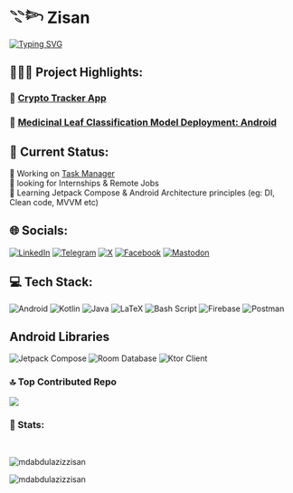 <h1 align="left">𓇢𓆸 Zisan</h1>

<a href="https://git.io/typing-svg"><img src="https://readme-typing-svg.demolab.com?font=Fira+Code&duration=2500&pause=1000&center=false&vCenter=false&random=false&width=435&lines=Android+Developer;Open+to+job+opportunities;" alt="Typing SVG" /></a>

<!-- 
<div align="center">
<h2>🐍 My Contributions 🐍</h2>
<picture>
  <source media="(prefers-color-scheme: dark)" srcset="https://raw.githubusercontent.com/mdabdulazizzisan/mdabdulazizzisan/output/github-contribution-grid-snake-dark.svg">
  <source media="(prefers-color-scheme: light)" srcset="https://raw.githubusercontent.com/mdabdulazizzisan/mdabdulazizzisan/output/github-contribution-grid-snake.svg">
  <img alt="github contribution grid snake animation" src="https://raw.githubusercontent.com/mdabdulazizzisan/mdabdulazizzisan/output/github-contribution-grid-snake.svg">
</picture>
<br><br>
</div>
 -->
 ## 👨🏾‍💻 Project Highlights:
### 💸 [Crypto Tracker App](https://github.com/mdabdulazizzisan/Crypto-Tracker)<br>
### 🍃 [Medicinal Leaf Classification Model Deployment: Android](https://github.com/mdabdulazizzisan/Leaf-Classification-ML-Model-Android-Deployment)<br>

## 💫 Current Status:
🔭 Working on [Task Manager](https://github.com/mdabdulazizzisan/TaskManager)<br>
🤝 looking for Internships & Remote Jobs<br>
🌱 Learning Jetpack Compose & Android Architecture principles (eg: DI, Clean code, MVVM etc)


## 🌐 Socials:
[![LinkedIn](https://img.shields.io/badge/LinkedIn-%230077B5.svg?style=for-the-badge&logo=linkedin&logoColor=white)](https://linkedin.com/in/mdabdulazizzisan) [![Telegram](https://img.shields.io/badge/-TELEGRAM-%232B90D9?style=for-the-badge&logo=telegram&logoColor=white)](https://t.me/mdabdulazizzisan) [![X](https://img.shields.io/badge/X-black.svg?style=for-the-badge&logo=X&logoColor=white)](https://x.com/abdulazizzisan) [![Facebook](https://img.shields.io/badge/Facebook-%231877F2.svg?style=for-the-badge&logo=Facebook&logoColor=white)](https://facebook.com/mdabdulazizzisan) [![Mastodon](https://img.shields.io/badge/-MASTODON-%232B90D9?style=for-the-badge&logo=mastodon&logoColor=white)](https://mastodon.social/@mdabdulazizzisan)  

## 💻 Tech Stack:
![Android](https://img.shields.io/badge/Android%20Development-%233DDC84.svg?style=for-the-badge&logo=android&logoColor=white)
![Kotlin](https://img.shields.io/badge/kotlin-%23c918e1.svg?style=for-the-badge&logo=kotlin&logoColor=white) 
![Java](https://img.shields.io/badge/java-%23ED8B00.svg?style=for-the-badge&logo=openjdk&logoColor=white) 
![LaTeX](https://img.shields.io/badge/latex-%23008080.svg?style=for-the-badge&logo=latex&logoColor=white) 
![Bash Script](https://img.shields.io/badge/bash_script-%23121011.svg?style=for-the-badge&logo=gnu-bash&logoColor=white) 
![Firebase](https://img.shields.io/badge/firebase-%23039BE5.svg?style=for-the-badge&logo=firebase) 
![Postman](https://img.shields.io/badge/Postman-FF6C37?style=for-the-badge&logo=postman&logoColor=white)

## Android Libraries
![Jetpack Compose](https://img.shields.io/badge/Jetpack%20Compose-%234285F4.svg?style=for-the-badge&logo=jetpackcompose&logoColor=white&textColor=white)
![Room Database](https://img.shields.io/badge/Room%20Database-%23191a19.svg?style=for-the-badge&logo=apache&logoColor=white&textColor=white)
![Ktor Client](https://img.shields.io/badge/Ktor%20Client-%23744fbf.svg?style=for-the-badge&logo=internetcomputer&logoColor=white&textColor=white)

### 🔝 Top Contributed Repo
![](https://github-contributor-stats.vercel.app/api?username=mdabdulazizzisan&limit=5&theme=dark&combine_all_yearly_contributions=true)


<!--
## 📊 GitHub Stats:
![](https://github-readme-stats.vercel.app/api?username=mdabdulazizzisan&theme=dark&hide_border=false&include_all_commits=true&count_private=true)<br/>
![](https://github-readme-streak-stats.herokuapp.com/?user=mdabdulazizzisan&theme=dark&hide_border=false)<br/>
![](https://github-readme-stats.vercel.app/api/top-langs/?username=mdabdulazizzisan&theme=dark&hide_border=false&include_all_commits=true&count_private=true&layout=compact)
-->

<!-- Proudly created with GPRM ( https://gprm.itsvg.in ) -->
<h3 align="left">📜 Stats:</h3>
<br>

<p><img src="https://github-readme-stats.vercel.app/api/top-langs?username=mdabdulazizzisan&show_icons=true&locale=en&layout=compact" alt="mdabdulazizzisan" /></p>
<!-- <p align="right">&nbsp;<img align="center" src="https://github-readme-stats.vercel.app/api?username=mdabdulazizzisan&show_icons=true&locale=en" alt="mdabdulazizzisan" /></p> -->

<p><img src="https://github-readme-streak-stats.herokuapp.com/?user=mdabdulazizzisan&" alt="mdabdulazizzisan" /></p>
